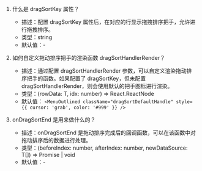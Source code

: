 1. 什么是 dragSortKey 属性？
   - 描述：配置 dragSortKey 属性后，在对应的行显示拖拽排序把手，允许进行拖拽排序。
   - 类型：string
   - 默认值：-

2. 如何自定义拖动排序把手的渲染函数 dragSortHandlerRender？
   - 描述：通过配置 dragSortHandlerRender 参数，可以自定义渲染拖动排序把手的函数。如果配置了 dragSortKey，但未配置 dragSortHandlerRender，则会使用默认的把手图标进行渲染。
   - 类型：(rowData: T, idx: number) => React.ReactNode
   - 默认值： `<MenuOutlined className="dragSortDefaultHandle" style={{ cursor: 'grab', color: '#999' }} />`

3. onDragSortEnd 是用来做什么的？
   - 描述：onDragSortEnd 是拖动排序完成后的回调函数，可以在该函数中对拖动排序后的数据进行处理。
   - 类型：(beforeIndex: number, afterIndex: number, newDataSource: T[]) => Promise<void> | void
   - 默认值：-